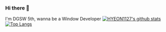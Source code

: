 ### Hi there 👋
I'm DGSW 5th, wanna be a Window Developer
[![HYEON1127's github stats](https://github-readme-stats.vercel.app/api?username=HYE0N1127)](https://github.com/HYE0N1127/github-readme-stats)
[![Top Langs](https://github-readme-stats.vercel.app/api/top-langs/?username=HYE0N1127&layout=compact)](https://github.com/anuraghazra/github-readme-stats)
<!--
**HYE0N1127/HYE0N1127** is a ✨ _special_ ✨ repository because its `README.md` (this file) appears on your GitHub profile.

Here are some ideas to get you started:

- 🔭 I’m currently working on ...
- 🌱 I’m currently learning ...
- 👯 I’m looking to collaborate on ...
- 🤔 I’m looking for help with ...
- 💬 Ask me about ...
- 📫 How to reach me: ...
- 😄 Pronouns: ...
- ⚡ Fun fact: ...
-->

